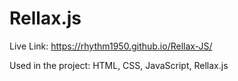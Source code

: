 # Rellax.js
Live Link: https://rhythm1950.github.io/Rellax-JS/

Used in the project: HTML, CSS, JavaScript, Rellax.js

